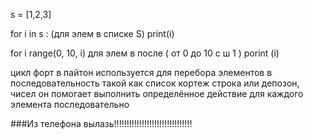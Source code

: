 s = [1,2,3]

for   i    in   s   :
(для элем в списке S)
print(i)

for i range(0, 10, i) для элем в после ( от 0 до 10 с ш 1 ) porint (i) 


цикл форт в пайтон используется для перебора элементов в последовательность  такой как список кортеж строка или депозон,  чисел он помогает выполнить определённое действие для каждого элемента последовательно 

###Из телефона вылазь!!!!!!!!!!!!!!!!!!!!!!!!!!!!!!!
